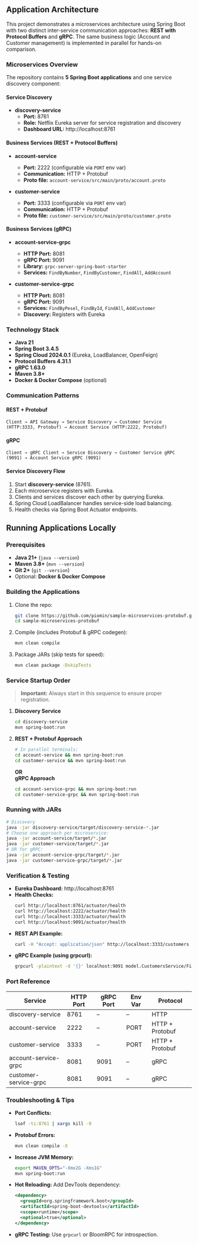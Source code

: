 ## Application Architecture

This project demonstrates a microservices architecture using Spring Boot with two distinct inter-service communication approaches: **REST with Protocol Buffers** and **gRPC**. The same business logic (Account and Customer management) is implemented in parallel for hands-on comparison.

### Microservices Overview

The repository contains **5 Spring Boot applications** and one service discovery component:

#### Service Discovery
- **discovery-service**  
  - **Port:** 8761  
  - **Role:** Netflix Eureka server for service registration and discovery  
  - **Dashboard URL:** http://localhost:8761  

#### Business Services (REST + Protocol Buffers)
- **account-service**  
  - **Port:** 2222 (configurable via `PORT` env var)  
  - **Communication:** HTTP + Protobuf  
  - **Proto file:** `account-service/src/main/proto/account.proto`  

- **customer-service**  
  - **Port:** 3333 (configurable via `PORT` env var)  
  - **Communication:** HTTP + Protobuf  
  - **Proto file:** `customer-service/src/main/proto/customer.proto`  

#### Business Services (gRPC)
- **account-service-grpc**  
  - **HTTP Port:** 8081  
  - **gRPC Port:** 9091  
  - **Library:** `grpc-server-spring-boot-starter`  
  - **Services:** `FindByNumber`, `FindByCustomer`, `FindAll`, `AddAccount`

- **customer-service-grpc**  
  - **HTTP Port:** 8081  
  - **gRPC Port:** 9091  
  - **Services:** `FindByPesel`, `FindById`, `FindAll`, `AddCustomer`  
  - **Discovery:** Registers with Eureka

### Technology Stack

- **Java 21**  
- **Spring Boot 3.4.5**  
- **Spring Cloud 2024.0.1** (Eureka, LoadBalancer, OpenFeign)  
- **Protocol Buffers 4.31.1**  
- **gRPC 1.63.0**  
- **Maven 3.8+**  
- **Docker & Docker Compose** (optional)

### Communication Patterns

#### REST + Protobuf

```
Client → API Gateway → Service Discovery → Customer Service (HTTP:3333, Protobuf) → Account Service (HTTP:2222, Protobuf)
```

#### gRPC

```
Client → gRPC Client → Service Discovery → Customer Service gRPC (9091) → Account Service gRPC (9091)
```

#### Service Discovery Flow

1. Start **discovery-service** (8761).  
2. Each microservice registers with Eureka.  
3. Clients and services discover each other by querying Eureka.  
4. Spring Cloud LoadBalancer handles service-side load balancing.  
5. Health checks via Spring Boot Actuator endpoints.

## Running Applications Locally

### Prerequisites

- **Java 21+** (`java --version`)  
- **Maven 3.8+** (`mvn --version`)  
- **Git 2+** (`git --version`)  
- Optional: **Docker & Docker Compose**  

### Building the Applications

1. Clone the repo:
   ```bash
   git clone https://github.com/piomin/sample-microservices-protobuf.git
   cd sample-microservices-protobuf
   ```
2. Compile (includes Protobuf & gRPC codegen):
   ```bash
   mvn clean compile
   ```
3. Package JARs (skip tests for speed):
   ```bash
   mvn clean package -DskipTests
   ```

### Service Startup Order

> **Important:** Always start in this sequence to ensure proper registration.

1. **Discovery Service**  
   ```bash
   cd discovery-service  
   mvn spring-boot:run
   ```
2. **REST + Protobuf Approach**  
   ```bash
   # In parallel terminals:
   cd account-service && mvn spring-boot:run
   cd customer-service && mvn spring-boot:run
   ```
   **OR**  
   **gRPC Approach**  
   ```bash
   cd account-service-grpc && mvn spring-boot:run
   cd customer-service-grpc && mvn spring-boot:run
   ```

### Running with JARs

```bash
# Discovery
java -jar discovery-service/target/discovery-service-*.jar
# Choose one approach per microservice:
java -jar account-service/target/*.jar
java -jar customer-service/target/*.jar
# OR for gRPC:
java -jar account-service-grpc/target/*.jar
java -jar customer-service-grpc/target/*.jar
```

### Verification & Testing

- **Eureka Dashboard:** http://localhost:8761  
- **Health Checks:**  
  ```bash
  curl http://localhost:8761/actuator/health
  curl http://localhost:2222/actuator/health
  curl http://localhost:3333/actuator/health
  curl http://localhost:9091/actuator/health
  ```
- **REST API Example:**  
  ```bash
  curl -H "Accept: application/json" http://localhost:3333/customers
  ```
- **gRPC Example (using grpcurl):**  
  ```bash
  grpcurl -plaintext -d '{}' localhost:9091 model.CustomersService/FindAll
  ```

### Port Reference

| Service                   | HTTP Port | gRPC Port | Env Var | Protocol        |
|---------------------------|-----------|-----------|---------|-----------------|
| discovery-service         | 8761      | –         | –       | HTTP            |
| account-service           | 2222      | –         | PORT    | HTTP + Protobuf |
| customer-service          | 3333      | –         | PORT    | HTTP + Protobuf |
| account-service-grpc      | 8081      | 9091      | –       | gRPC            |
| customer-service-grpc     | 8081      | 9091      | –       | gRPC            |

### Troubleshooting & Tips

- **Port Conflicts:**  
  ```bash
  lsof -ti:8761 | xargs kill -9
  ```
- **Protobuf Errors:**  
  ```bash
  mvn clean compile -X
  ```
- **Increase JVM Memory:**  
  ```bash
  export MAVEN_OPTS="-Xmx2G -Xms1G"
  mvn spring-boot:run
  ```
- **Hot Reloading:** Add DevTools dependency:
  ```xml
  <dependency>
    <groupId>org.springframework.boot</groupId>
    <artifactId>spring-boot-devtools</artifactId>
    <scope>runtime</scope>
    <optional>true</optional>
  </dependency>
  ```
- **gRPC Testing:** Use `grpcurl` or BloomRPC for introspection.